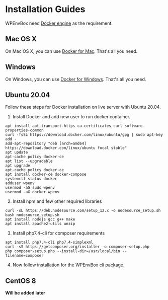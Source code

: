 # Installation Guides

WPEnvBox need [Docker engine](https://docs.docker.com/engine/) as the requirement.

## Mac OS X

On Mac OS X, you can use [Docker for Mac](https://docs.docker.com/docker-for-mac/install/). That's all you need.

## Windows

On Windows, you can use [Docker for Windows](https://docs.docker.com/docker-for-windows/install/). That's all you need.

## Ubuntu 20.04

Follow these steps for Docker installation on live server with Ubuntu 20.04.

1. Install Docker and add new user to run docker container.
```
apt install apt-transport-https ca-certificates curl software-properties-common
curl -fsSL https://download.docker.com/linux/ubuntu/gpg | sudo apt-key add -
add-apt-repository "deb [arch=amd64] https://download.docker.com/linux/ubuntu focal stable"
apt update
apt-cache policy docker-ce
apt list --upgradable
apt upgrade
apt-cache policy docker-ce
apt install docker-ce docker-compose 
systemctl status docker
adduser wpenv
usermod -aG sudo wpenv
usermod -aG docker wpenv
```

2. Install npm and few other required libraries
```
curl -sL https://deb.nodesource.com/setup_12.x -o nodesource_setup.sh
bash nodesource_setup.sh
apt install nodejs gcc g++ make
apt install apache2-utils unzip
```

3. Install php7.4-cli for composer requirements
```
apt install php7.4-cli php7.4-simplexml
curl -sS https://getcomposer.org/installer -o composer-setup.php
php composer-setup.php --install-dir=/usr/local/bin --filename=composer
```

4. Now follow installation for the WPEnvBox cli package.

## CentOS 8

**Will be added later**
